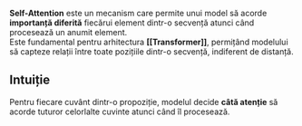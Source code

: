 **Self-Attention** este un mecanism care permite unui model să acorde **importanță diferită** fiecărui element dintr-o secvență atunci când procesează un anumit element.  
Este fundamental pentru arhitectura **[[Transformer]]**, permițând modelului să capteze relații între toate pozițiile dintr-o secvență, indiferent de distanță.

## Intuiție

Pentru fiecare cuvânt dintr-o propoziție, modelul decide **câtă atenție** să acorde tuturor celorlalte cuvinte atunci când îl procesează.
